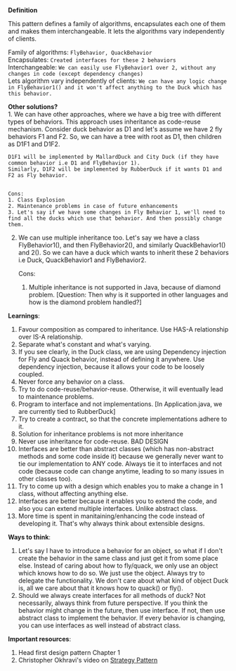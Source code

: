 **Definition**

This pattern defines a family of algorithms, encapsulates each one of them and makes them interchangeable. It lets the algorithms vary independently of clients.

Family of algorithms: `FlyBehavior, QuackBehavior` <br>
Encapsulates: `Created interfaces for these 2 behaviors` <br>
Interchangeable: `We can easily use FlyBehavior1 over 2, without any changes in code (except dependency changes)` <br>
Lets algorithm vary independently of clients: `We can have any logic change in FlyBehavior1() and it won't affect anything to the Duck which has this behavior.` <br>


**Other solutions?** <br>
1. 
    We can have other approaches, where we have a big tree with different types of behaviors. This approach uses inheritance as code-reuse mechanism.
    Consider duck behavior as D1 and let's assume we have 2 fly behaviors F1 and F2.
    So, we can have a tree with root as D1, then children as D1F1 and D1F2.

    D1F1 will be implemented by MallardDuck and City Duck (if they have common behavior i.e D1 and FlyBehavior 1).
    Similarly, D1F2 will be implemented by RubberDuck if it wants D1 and F2 as Fly behavior.
   

    Cons:
    1. Class Explosion
    2. Maintenance problems in case of future enhancements
    3. Let's say if we have some changes in Fly Behavior 1, we'll need to find all the ducks which use that behavior. And then possibly change them.

2. 
   We can use multiple inheritance too. Let's say we have a class FlyBehavior1(), and then FlyBehavior2(), and similarly QuackBehavior1() and 2().
   So we can have a duck which wants to inherit these 2 behaviors i.e Duck, QuackBehavior1 and FlyBehavior2.


    Cons:
    1. Multiple inheritance is not supported in Java, because of diamond problem. 
      [Question: Then why is it supported in other languages and how is the diamond problem handled?]



**Learnings**:

1. Favour composition as compared to inheritance. Use HAS-A relationship over IS-A relationship.
2. Separate what's constant and what's varying.
3. If you see clearly, in the Duck class, we are using Dependency injection for Fly and Quack behavior, instead of defining it anywhere.
   Use dependency injection, because it allows your code to be loosely coupled.
4. Never force any behavior on a class.
5. Try to do code-reuse/behavior-reuse. Otherwise, it will eventually lead to maintenance problems.
6. Program to interface and not implementations. [In Application.java, we are currently tied to RubberDuck]
7. Try to create a contract, so that the concrete implementations adhere to it.
8. Solution for inheritance problems is not more inheritance
9. Never use inheritance for code-reuse. BAD DESIGN
10. Interfaces are better than abstract classes (which has non-abstract methods and some code inside it) because we generally never want to tie our implementation to ANY code.
Always tie it to interfaces and not code (because code can change anytime, leading to so many issues in other classes too).
11. Try to come up with a design which enables you to make a change in 1 class, without affecting anything else.
12. Interfaces are better because it enables you to extend the code, and also you can extend multiple interfaces. Unlike abstract class.
13. More time is spent in manitaining/enhancing the code instead of developing it. That's why always think about extensible designs.



**Ways to think**:
1. Let's say I have to introduce a behavior for an object, so what if I don't create the behavior in the same class and just get it from some place else. 
Instead of caring about how to fly/quack, we only use an object which knows how to do so. We just use the object. Always try to delegate the functionality.
We don't care about what kind of object Duck is, all we care about that it knows how to quack() or fly().
2. Should we always create interfaces for all methods of duck? Not necessarily, always think from future perspective. If you think the behavior might change in the future, then use interface. If not, then use abstract class to implement the behavior.
If every behavior is changing, you can use interfaces as well instead of abstract class. 


**Important resources**:

1. Head first design pattern Chapter 1
2. Christopher Okhravi's video on [Strategy Pattern](https://www.youtube.com/watch?v=v9ejT8FO-7I)




